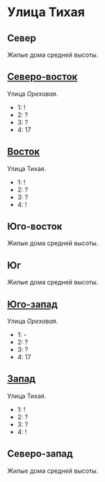 # Улица Тихая

## Север

Жилые дома средней высоты.

## [Северо-восток](./530075.md)

Улица *Ореховая*.

* 1:    !
* 2:    ?
* 3:    ?
* 4:    17

## [Восток](./540080.md)

Улица Тихая.

* 1:    !
* 2:    ?
* 3:    ?
* 4:    !

## Юго-восток

Жилые дома средней высоты.

## Юг

Жилые дома средней высоты.

## [Юго-запад](./525085.md)

Улица *Ореховая*.

* 1:    -
* 2:    ?
* 3:    ?
* 4:    17

## [Запад](./520080.md)

Улица Тихая.

* 1:    !
* 2:    ?
* 3:    ?
* 4:    !

## Северо-запад

Жилые дома средней высоты.
